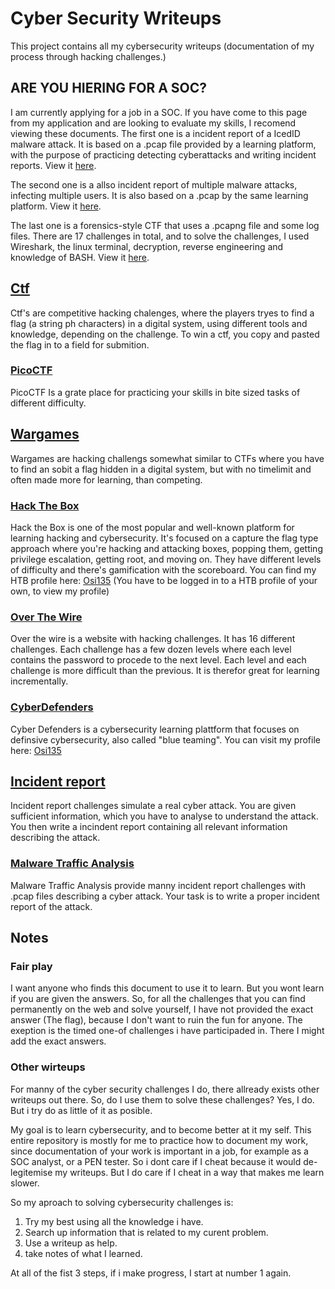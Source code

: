 # Cyber Security Writeups
This project contains all my cybersecurity writeups (documentation of my process through hacking challenges.)

## ARE YOU HIERING FOR A SOC?
I am currently applying for a job in a SOC. If you have come to this page from my application and are looking to evaluate my skills, I recomend viewing these documents. 
The first one is a incident report of a IcedID malware attack. It is based on a .pcap file provided by a learning platform, with the purpose of practicing detecting cyberattacks and writing incident reports. View it [here](./Incident%20report/Malware-Traffic-Analysis/2022-03-21%20-%20TRAFFIC%20ANALYSIS%20EXERCISE%20-%20BURNINCANDLE.md).

The second one is a allso incident report of multiple malware attacks, infecting multiple users. It is also based on a .pcap by the same learning platform. View it [here](./Incident%20report/Malware-Traffic-Analysis/2022-02-23%20-%20TRAFFIC%20ANALYSIS%20EXERCISE%20-%20SUNNYSTATION.md).

The last one is a forensics-style CTF that uses a .pcapng file and some log files. There are 17 challenges in total, and to solve the challenges, I used Wireshark, the linux terminal, decryption, reverse engineering and knowledge of BASH. View it [here](./wargames/Cyber%20Defenders/EscapeRoom.md).


## [Ctf](/ctf/)
Ctf's are competitive hacking chalenges, where the players tryes to find a flag (a string ph characters) in a digital system, using different tools and knowledge, depending on the challenge. To win a ctf, you copy and pasted the flag in to a field for submition.

### [PicoCTF](/ctf/PicoCTF)
PicoCTF Is a grate place for practicing your skills in bite sized tasks of different difficulty. 
## [Wargames](/wargames)
Wargames are hacking challengs somewhat similar to CTFs where you have to find an sobit a flag hidden in a digital system, but with no timelimit and often made more for learning, than competing.

### [Hack The Box](/wargames/Hack%20The%20Box)
Hack the Box is one of the most popular and well-known platform for learning hacking and cybersecurity. It's focused on a capture the flag type approach where you're hacking and attacking boxes, popping them, getting privilege escalation, getting root, and moving on. They have different levels of difficulty and there's gamification with the scoreboard.
You can find my HTB profile here: [Osi135](https://app.hackthebox.com/users/1388003) (You have to be logged in to a HTB profile of your own, to view my profile)

### [Over The Wire](/wargames/Over%20The%20Wire)
Over the wire is a website with hacking challenges. It has 16 different challenges. Each challenge has a few dozen levels where each level contains the password to procede to the next level. Each level and each challenge is more difficult than the previous. It is therefor great for learning incrementally. 

### [CyberDefenders](/wargames/Cyber%20Defenders)
Cyber Defenders is a cybersecurity learning plattform that focuses on definsive cybersecurity, also called "blue teaming". 
You can visit my profile here: [Osi135](https://cyberdefenders.org/Osi135)

## [Incident report](/Incident%20report/)
Incident report challenges simulate a real cyber attack. You are given sufficient information, which you have to analyse to understand the attack. You then write a incindent report containing all relevant information describing the attack.

### [Malware Traffic Analysis](/Incidence%20responce/Malware-Traffic-Analysis/)
Malware Traffic Analysis provide manny incident report challenges with .pcap files describing a cyber attack. Your task is to write a proper incident report of the attack.

## Notes

### Fair play
I want anyone who finds this document to use it to learn. But you wont learn if you are given the answers. So, for all the challenges that you can find permanently on the web and solve yourself, I have not provided the exact answer (The flag), because I don't want to ruin the fun for anyone. The exeption is the timed one-of challenges i have participaded in. There I might add the exact answers.

### Other wirteups
For manny of the cyber security challenges I do, there allready exists other writeups out there. So, do I use them to solve these challenges? Yes, I do. But i try do as little of it as posible.

My goal is to learn cybersecurity, and to become better at it my self. This entire repository is mostly for me to practice how to document my work, since documentation of your work is important in a job, for example as a SOC analyst, or a PEN tester. So i dont care if I cheat because it would de-legitemise my writeups. But I do care if I cheat in a way that makes me learn slower.

So my aproach to solving cybersecurity challenges is:
1. Try my best using all the knowledge i have.
2. Search up information that is related to my curent problem.
3. Use a writeup as help.
4. take notes of what I learned.

At all of the fist 3 steps, if i make progress, I start at number 1 again.
